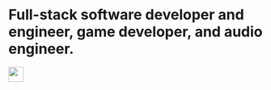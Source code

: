 # Full-stack software developer and engineer, game developer, and audio engineer.

<p align="left">
  <a href="https://www.linkedin.com/in/jdfitzmartin/" target="_blank"><img height="30" src=src="https://raw.githubusercontent.com/AbhishekMaira10/AbhishekMaira10/master/linkedin.png?raw=true"/></a>
</p>
